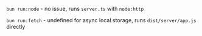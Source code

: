 `bun run:node` - no issue, runs `server.ts` with `node:http`

`bun run:fetch` - undefined for async local storage, runs `dist/server/app.js` directly
